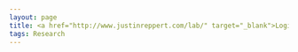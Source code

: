 ```yaml
---
layout: page
title: <a href="http://www.justinreppert.com/lab/" target="_blank">Logic Lab <i class="fa fa-link"></i></a>
tags: Research
---
```

